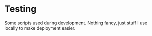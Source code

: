# Testing

Some scripts used during development. Nothing fancy, just stuff I use locally to make deployment easier.
